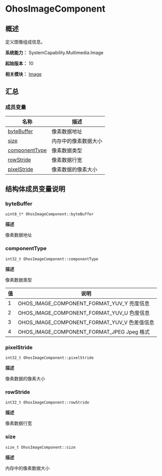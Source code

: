 # OhosImageComponent


## 概述

定义图像组成信息。

**系统能力：** SystemCapability.Multimedia.Image

**起始版本：** 10

**相关模块：** [Image](image.md)


## 汇总


### 成员变量

| 名称 | 描述 | 
| -------- | -------- |
| [byteBuffer](#bytebuffer) | 像素数据地址 | 
| [size](#size) | 内存中的像素数据大小 | 
| [componentType](#componenttype) | 像素数据类型 | 
| [rowStride](#rowstride) | 像素数据行宽 | 
| [pixelStride](#pixelstride) | 像素数据的像素大小 | 


## 结构体成员变量说明


### byteBuffer

```
uint8_t* OhosImageComponent::byteBuffer
```

**描述**

像素数据地址


### componentType

```
int32_t OhosImageComponent::componentType
```

**描述**

像素数据类型

| 值 | 说明 |
| ------ | ----------------------- |
| 1 | OHOS_IMAGE_COMPONENT_FORMAT_YUV_Y 亮度信息 |
| 2 | OHOS_IMAGE_COMPONENT_FORMAT_YUV_U 色度信息 |
| 3 | OHOS_IMAGE_COMPONENT_FORMAT_YUV_V 色差值信息 |
| 4 | OHOS_IMAGE_COMPONENT_FORMAT_JPEG Jpeg 格式 |

### pixelStride

```
int32_t OhosImageComponent::pixelStride
```

**描述**

像素数据的像素大小


### rowStride

```
int32_t OhosImageComponent::rowStride
```

**描述**

像素数据行宽


### size

```
size_t OhosImageComponent::size
```

**描述**

内存中的像素数据大小
